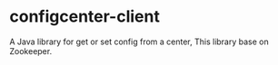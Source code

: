 # configcenter-client
A Java library for get or set config from a center, This library base on Zookeeper.
